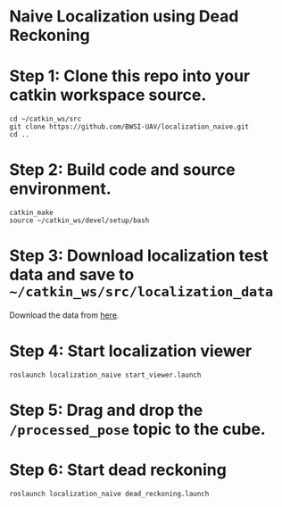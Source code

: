# Naive Localization using Dead Reckoning

# Step 1: Clone this repo into your catkin workspace source.

```
cd ~/catkin_ws/src
git clone https://github.com/BWSI-UAV/localization_naive.git
cd ..
```

# Step 2: Build code and source environment.

```
catkin_make
source ~/catkin_ws/devel/setup/bash
```

# Step 3: Download localization test data and save to `~/catkin_ws/src/localization_data`

Download the data from [here](https://drive.google.com/drive/folders/1teG22aWzBdCmb1oLQIcWpft_Cf3wPWx8?usp=sharing).

# Step 4: Start localization viewer

```
roslaunch localization_naive start_viewer.launch
```

# Step 5: Drag and drop the `/processed_pose` topic to the cube. 

# Step 6: Start dead reckoning
```
roslaunch localization_naive dead_reckoning.launch
```
